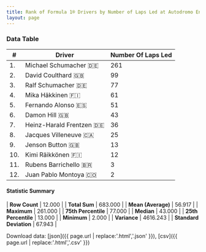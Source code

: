 ```yaml
---
title: Rank of Formula 1® Drivers by Number of Laps Led at Autodromo Enzo e Dino Ferrari
layout: page
---
```


<canvas id="chart" width="400" height="180"></canvas>
<script>
var data = {
    "datasets": [
        {
            "backgroundColor": [
                "#f3a935",
                "#f3a935",
                "#f3a935",
                "#f3a935",
                "#f3a935",
                "#f3a935",
                "#f3a935",
                "#f3a935",
                "#f3a935",
                "#f3a935",
                "#f3a935",
                "#f3a935"
            ],
            "borderColor": [
                "#f68639",
                "#f68639",
                "#f68639",
                "#f68639",
                "#f68639",
                "#f68639",
                "#f68639",
                "#f68639",
                "#f68639",
                "#f68639",
                "#f68639",
                "#f68639"
            ],
            "borderWidth": 1,
            "data": [
                261.0,
                99.0,
                77.0,
                61.0,
                51.0,
                43.0,
                36.0,
                25.0,
                13.0,
                12.0,
                3.0,
                2.0
            ],
            "label": "Number Of Laps Led"
        }
    ],
    "labels": [
        "Michael Schumacher",
        "David Coulthard",
        "Ralf Schumacher",
        "Mika Häkkinen",
        "Fernando Alonso",
        "Damon Hill",
        "Heinz-Harald Frentzen",
        "Jacques Villeneuve",
        "Jenson Button",
        "Kimi Räikkönen",
        "Rubens Barrichello",
        "Juan Pablo Montoya"
    ]
};
var options = {
  legend: {
    display: false
  },
  scales: {
    xAxes: [{
      ticks: {
        beginAtZero: true,
        maxRotation: 180,
        display: window.innerWidth > 800
      }
    }],
    yAxes: [{
      ticks: {
        beginAtZero: true
      }
    }]
  },
  onResize: function(chart, size) {
    chart.options.scales.xAxes[0].ticks.display = size.width > 800;
  }
};
var chart = new Chart("chart", {
    data: data,
    type: 'bar',
    options: options
});
</script>



### Data Table

| # | Driver | Number Of Laps Led |
|--|--|--|
| 1. | Michael Schumacher 🇩🇪 | 261 |
| 2. | David Coulthard 🇬🇧 | 99 |
| 3. | Ralf Schumacher 🇩🇪 | 77 |
| 4. | Mika Häkkinen 🇫🇮 | 61 |
| 5. | Fernando Alonso 🇪🇸 | 51 |
| 6. | Damon Hill 🇬🇧 | 43 |
| 7. | Heinz-Harald Frentzen 🇩🇪 | 36 |
| 8. | Jacques Villeneuve 🇨🇦 | 25 |
| 9. | Jenson Button 🇬🇧 | 13 |
| 10. | Kimi Räikkönen 🇫🇮 | 12 |
| 11. | Rubens Barrichello 🇧🇷 | 3 |
| 12. | Juan Pablo Montoya 🇨🇴 | 2 |

#### Statistic Summary

| **Row Count** | 12.000 |
| **Total Sum** | 683.000 |
| **Mean (Average)** | 56.917 |
| **Maximum** | 261.000 |
| **75th Percentile** | 77.000 |
| **Median** | 43.000 |
| **25th Percentile** | 13.000 |
| **Minimum** | 2.000 |
| **Variance** | 4616.243 |
| **Standard Deviation** | 67.943 |

Download data: [json]({{ page.url | replace:'.html','.json' }}), [csv]({{ page.url | replace:'.html','.csv' }})
